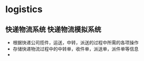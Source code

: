 # logistics
快递物流系统
快递物流模拟系统
---------------
* 根据快递公司揽件，运送，中转，派送的过程中所需的各项操作
* 存储快递物流过程中的中转单，收件单，派送单，派件单等信息
* 
